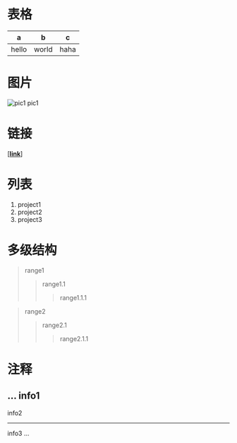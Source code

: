 # 表格
a|b|c|
-|-|-
hello|world|haha

# 图片

![pic1](https://csdnimg.cn/medal/qixiebiaobing4@240.png "alt info") pic1

# 链接

[[**link**]](https://blog.csdn.net/rimke/article/details/127976562)

# 列表
1. project1   
2. project2   
3. project3   

# 多级结构
>range1
>>range1.1
>>>range1.1.1

>range2
>>range2.1
>>>range2.1.1

# 注释
...
info1
---
info2
***
info3
...
